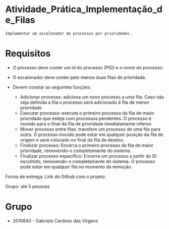 # Atividade_Prática_Implementação_de_Filas

    Implementar um escalonador de processos por prioridades.

 # Requisitos 

* O processo deve conter um id do processo (PID) e o nome do processo.
 
* O escalonador deve conter pelo menos duas filas de prioridade.
 
* Devem constar as seguintes funções:
 
    * Adicionar processo: adiciona um novo processo a uma fila. Caso não seja definida a fila o processo será adicionado à fila de menor prioridade
    * Executar processo: executa o primeiro processo da fila de maior prioridade que esteja com processos pendentes. O processo é movido para o final da fila de prioridade     imediatamente inferior.
    * Mover processo entre filas: transfere um processo de uma fila para outra. O processo movido pode estar em qualquer posição da fila de origem e será colocado no final da fila de destino.
    * Finalizar processo: Encerra o primeiro processo da fila de maior prioridade, removendo-o completamente do sistema.
    * Finalizar processo específico: Encerra um processo a partir do ID escolhido, removendo-o completamente do sistema. O processo pode estar em qualquer fila no momento da remoção.

Forma de entrega: Link do Github com o projeto.

Grupo: até 5 pessoas

# Grupo

- 2010840 - Gabriele Cardoso das Virgens


